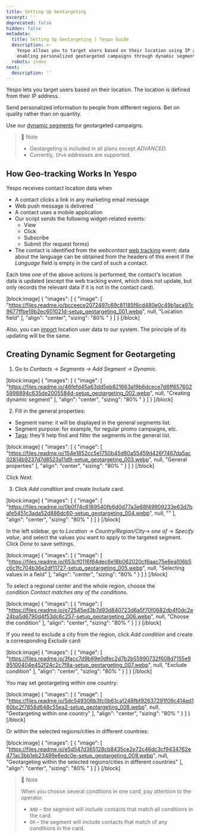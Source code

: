 ```yaml
---
title: Setting Up Geotargeting
excerpt: ''
deprecated: false
hidden: false
metadata:
  title: Setting Up Geotargeting | Yespo Guide
  description: >-
    Yespo allows you to target users based on their location using IP addresses,
    enabling personalized geotargeted campaigns through dynamic segments.
  robots: index
next:
  description: ''
---
```

Yespo lets you target users based on their location. The location is defined from their IP address.

Send personalized information to people from different regions. Bet on quality rather than on quantity.

Use our [dynamic segments](https://docs.yespo.io/docs/how-add-dynamic-segment) for geotargeted campaigns.

> 📘 Note
> 
> - Geotargeting is included in all plans except _ADVANCED_.
> - Currently, `IPv4` addresses are supported.

## How Geo-tracking Works In Yespo

Yespo receives contact location data when

- A contact clicks a link in any marketing email message
- Web push message is delivered
- A contact uses a mobile application
- Our script sends the following widget-related events:
  - View
  - Click
  - Subscribe
  - Submit (for request forms)
- The contact is identified from the _webcontact_ [web tracking](https://docs.yespo.io/docs/web-tracking-overview) event; data about the language can be obtained from the headers of this event if the _Language_ field is empty in the card of such a contact.

Each time one of the above actions is performed, the contact's location data is updated (except the web tracking event, which does not update, but only records the relevant data if it is not in the contact card).

[block:image]
{
  "images": [
    {
      "image": [
        "https://files.readme.io/bcceece2072497c69c81185f6cd480e0c49b1aca97c9677ffbe19b2ec601021d-setup_geotargeting_001.webp",
        null,
        "Location field"
      ],
      "align": "center",
      "sizing": "80% "
    }
  ]
}
[/block]


Also, you can [import](https://docs.yespo.io/docs/importing-historical-data) location user data to our system. The principle of its updating will be the same.

## Creating Dynamic Segment for Geotargeting

1. Go to _Contacts → Segments → Add Segment → Dynamic_.

[block:image]
{
  "images": [
    {
      "image": [
        "https://files.readme.io/46fefd45a63dd5eb821663a19b6dcece7d6ff6576025998894c635de2005584d-setup_geotargeting_002.webp",
        null,
        "Creating dynamic segment"
      ],
      "align": "center",
      "sizing": "80% "
    }
  ]
}
[/block]


2. Fill in the general properties:

- Segment name: it will be displayed in the general segments list.
- Segment purpose: for example, for regular promo campaigns, etc.
- [Tags](https://docs.yespo.io/docs/how-add-tags): they'll help find and filter the segments in the general list.

[block:image]
{
  "images": [
    {
      "image": [
        "https://files.readme.io/154e1852cc5e1750b45d80a55459d426f7467da5ac02814b9237d7d8523a11d9-setup_geotargeting_003.webp",
        null,
        "General properties"
      ],
      "align": "center",
      "sizing": "80% "
    }
  ]
}
[/block]


Click _Next._

3. Click _Add condition_ and create _Include_ card.

[block:image]
{
  "images": [
    {
      "image": [
        "https://files.readme.io/0b0f74c6189540fb6d0d77a3e68f49909233e63d7bafe5451c3ada52d886dc60-setup_geotargeting_004.webp",
        null,
        ""
      ],
      "align": "center",
      "sizing": "80% "
    }
  ]
}
[/block]


In the left sidebar, go to _Location → Country/Region/City_→ _one of_ → _Specify value_, and select the values you want to apply to the targeted segment. Click _Done_ to save settings.

[block:image]
{
  "images": [
    {
      "image": [
        "https://files.readme.io/653cf0116f64dec6e18b062020cf6aac75e6ea106b5c6c1fc704b36e2df11727-setup_geotargeting_005.webp",
        null,
        "Selecting values in a field"
      ],
      "align": "center",
      "sizing": "80% "
    }
  ]
}
[/block]


To select a regional center and the whole region, choose the condition _Contact matches any of the conditions_.

[block:image]
{
  "images": [
    {
      "image": [
        "https://files.readme.io/e72545ed3b7d93d840723d6a5f70f0682db4f0dc2e24ba5d6790d4f53dc6c257-setup_geotargeting_006.webp",
        null,
        "Choose the condition"
      ],
      "align": "center",
      "sizing": "80% "
    }
  ]
}
[/block]


If you need to exclude a city from the region, click _Add condition_ and create a corresponding _Exclude_ card:

[block:image]
{
  "images": [
    {
      "image": [
        "https://files.readme.io/3facc7d9b69e0dfec2d7b2b55990732f608d7155e995100404e452f24c2c7f8a-setup_geotargeting_007.webp",
        null,
        "Exclude  condition"
      ],
      "align": "center",
      "sizing": "80% "
    }
  ]
}
[/block]


You may set geotargeting within one country:

[block:image]
{
  "images": [
    {
      "image": [
        "https://files.readme.io/5dc549306b3fc0b61ca1248fbf92637291f09c414ed160bc2f7858d648c55ea2-setup_geotargeting_008.webp",
        null,
        "Geotargeting within one country"
      ],
      "align": "center",
      "sizing": "80% "
    }
  ]
}
[/block]


Or within the selected regions/cities in different countries:

[block:image]
{
  "images": [
    {
      "image": [
        "https://files.readme.io/e5d547d365128cb8435ce2e72c46dc3cf9434762e471ac3bb1eb23499e6edc0e-setup_geotargeting_009.webp",
        null,
        "Geotargeting  within the selected regions/cities in different countries"
      ],
      "align": "center",
      "sizing": "80% "
    }
  ]
}
[/block]


> 📘 Note
> 
> When you choose several conditions in one card, pay attention to the operator.
> 
> - `AND` – the segment will include contacts that match all conditions in the card.
> - `OR` – the segment will include contacts that match of any conditions in the card.